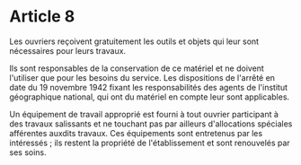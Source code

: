 # Article 8

Les ouvriers reçoivent gratuitement les outils et objets qui leur sont nécessaires pour leurs travaux.

Ils sont responsables de la conservation de ce matériel et ne doivent l'utiliser que pour les besoins du service. Les dispositions de l'arrêté en date du 19 novembre 1942 fixant les responsabilités des agents de l'institut géographique national, qui ont du matériel en compte leur sont applicables.

Un équipement de travail approprié est fourni à tout ouvrier participant à des travaux salissants et ne touchant pas par ailleurs d'allocations spéciales afférentes auxdits travaux. Ces équipements sont entretenus par les intéressés ; ils restent la propriété de l'établissement et sont renouvelés par ses soins.
